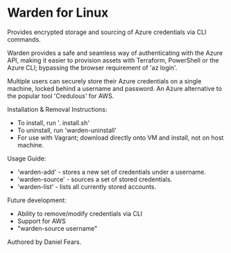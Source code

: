 # Warden for Linux

Provides encrypted storage and sourcing of Azure credentials via CLI commands.

Warden provides a safe and seamless way of authenticating with the Azure API, making it easier to provision assets with Terraform, PowerShell or the Azure CLI; bypassing the browser requirement of 'az login'.

Multiple users can securely store their Azure credentials on a single machine, locked behind a username and password. An Azure alternative to the popular tool 'Credulous' for AWS.

Installation & Removal Instructions:

* To install, run '. install.sh'
* To uninstall, run 'warden-uninstall'
* For use with Vagrant; download directly onto VM and install, not on host machine.

Usage Guide:

* 'warden-add' - stores a new set of credentials under a username.
* 'warden-source' - sources a set of stored credentials.
* 'warden-list' - lists all currently stored accounts.

Future development:

* Ability to remove/modify credentials via CLI
* Support for AWS
* "warden-source username"

Authored by Daniel Fears.

